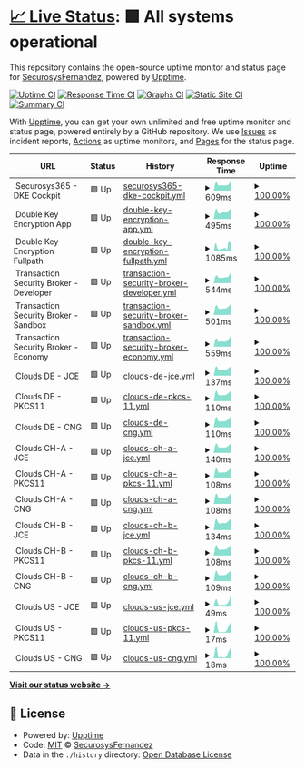 # [📈 Live Status](https://SecurosysFernandez.github.io/clouds-uptime): <!--live status--> **🟩 All systems operational**

This repository contains the open-source uptime monitor and status page for [SecurosysFernandez](https://SecurosysFernandez.github.io/clouds-uptime), powered by [Upptime](https://github.com/upptime/upptime).

[![Uptime CI](https://github.com/SecurosysFernandez/clouds-uptime/workflows/Uptime%20CI/badge.svg)](https://github.com/SecurosysFernandez/clouds-uptime/actions?query=workflow%3A%22Uptime+CI%22)
[![Response Time CI](https://github.com/SecurosysFernandez/clouds-uptime/workflows/Response%20Time%20CI/badge.svg)](https://github.com/SecurosysFernandez/clouds-uptime/actions?query=workflow%3A%22Response+Time+CI%22)
[![Graphs CI](https://github.com/SecurosysFernandez/clouds-uptime/workflows/Graphs%20CI/badge.svg)](https://github.com/SecurosysFernandez/clouds-uptime/actions?query=workflow%3A%22Graphs+CI%22)
[![Static Site CI](https://github.com/SecurosysFernandez/clouds-uptime/workflows/Static%20Site%20CI/badge.svg)](https://github.com/SecurosysFernandez/clouds-uptime/actions?query=workflow%3A%22Static+Site+CI%22)
[![Summary CI](https://github.com/SecurosysFernandez/clouds-uptime/workflows/Summary%20CI/badge.svg)](https://github.com/SecurosysFernandez/clouds-uptime/actions?query=workflow%3A%22Summary+CI%22)

With [Upptime](https://upptime.js.org), you can get your own unlimited and free uptime monitor and status page, powered entirely by a GitHub repository. We use [Issues](https://github.com/SecurosysFernandez/clouds-uptime/issues) as incident reports, [Actions](https://github.com/SecurosysFernandez/clouds-uptime/actions) as uptime monitors, and [Pages](https://SecurosysFernandez.github.io/clouds-uptime) for the status page.

<!--start: status pages-->
<!-- This summary is generated by Upptime (https://github.com/upptime/upptime) -->
<!-- Do not edit this manually, your changes will be overwritten -->
<!-- prettier-ignore -->
| URL | Status | History | Response Time | Uptime |
| --- | ------ | ------- | ------------- | ------ |
| <img alt="" src="https://favicons.githubusercontent.com/null" height="13"> Securosys365 - DKE Cockpit | 🟩 Up | [securosys365-dke-cockpit.yml](https://github.com/SecurosysFernandez/clouds-uptime/commits/HEAD/history/securosys365-dke-cockpit.yml) | <details><summary><img alt="Response time graph" src="./graphs/securosys365-dke-cockpit/response-time-week.png" height="20"> 609ms</summary><br><a href="https://SecurosysFernandez.github.io/clouds-uptime/history/securosys365-dke-cockpit"><img alt="Response time 639" src="https://img.shields.io/endpoint?url=https%3A%2F%2Fraw.githubusercontent.com%2FSecurosysFernandez%2Fclouds-uptime%2FHEAD%2Fapi%2Fsecurosys365-dke-cockpit%2Fresponse-time.json"></a><br><a href="https://SecurosysFernandez.github.io/clouds-uptime/history/securosys365-dke-cockpit"><img alt="24-hour response time 477" src="https://img.shields.io/endpoint?url=https%3A%2F%2Fraw.githubusercontent.com%2FSecurosysFernandez%2Fclouds-uptime%2FHEAD%2Fapi%2Fsecurosys365-dke-cockpit%2Fresponse-time-day.json"></a><br><a href="https://SecurosysFernandez.github.io/clouds-uptime/history/securosys365-dke-cockpit"><img alt="7-day response time 609" src="https://img.shields.io/endpoint?url=https%3A%2F%2Fraw.githubusercontent.com%2FSecurosysFernandez%2Fclouds-uptime%2FHEAD%2Fapi%2Fsecurosys365-dke-cockpit%2Fresponse-time-week.json"></a><br><a href="https://SecurosysFernandez.github.io/clouds-uptime/history/securosys365-dke-cockpit"><img alt="30-day response time 639" src="https://img.shields.io/endpoint?url=https%3A%2F%2Fraw.githubusercontent.com%2FSecurosysFernandez%2Fclouds-uptime%2FHEAD%2Fapi%2Fsecurosys365-dke-cockpit%2Fresponse-time-month.json"></a><br><a href="https://SecurosysFernandez.github.io/clouds-uptime/history/securosys365-dke-cockpit"><img alt="1-year response time 639" src="https://img.shields.io/endpoint?url=https%3A%2F%2Fraw.githubusercontent.com%2FSecurosysFernandez%2Fclouds-uptime%2FHEAD%2Fapi%2Fsecurosys365-dke-cockpit%2Fresponse-time-year.json"></a></details> | <details><summary><a href="https://SecurosysFernandez.github.io/clouds-uptime/history/securosys365-dke-cockpit">100.00%</a></summary><a href="https://SecurosysFernandez.github.io/clouds-uptime/history/securosys365-dke-cockpit"><img alt="All-time uptime 99.97%" src="https://img.shields.io/endpoint?url=https%3A%2F%2Fraw.githubusercontent.com%2FSecurosysFernandez%2Fclouds-uptime%2FHEAD%2Fapi%2Fsecurosys365-dke-cockpit%2Fuptime.json"></a><br><a href="https://SecurosysFernandez.github.io/clouds-uptime/history/securosys365-dke-cockpit"><img alt="24-hour uptime 100.00%" src="https://img.shields.io/endpoint?url=https%3A%2F%2Fraw.githubusercontent.com%2FSecurosysFernandez%2Fclouds-uptime%2FHEAD%2Fapi%2Fsecurosys365-dke-cockpit%2Fuptime-day.json"></a><br><a href="https://SecurosysFernandez.github.io/clouds-uptime/history/securosys365-dke-cockpit"><img alt="7-day uptime 100.00%" src="https://img.shields.io/endpoint?url=https%3A%2F%2Fraw.githubusercontent.com%2FSecurosysFernandez%2Fclouds-uptime%2FHEAD%2Fapi%2Fsecurosys365-dke-cockpit%2Fuptime-week.json"></a><br><a href="https://SecurosysFernandez.github.io/clouds-uptime/history/securosys365-dke-cockpit"><img alt="30-day uptime 99.97%" src="https://img.shields.io/endpoint?url=https%3A%2F%2Fraw.githubusercontent.com%2FSecurosysFernandez%2Fclouds-uptime%2FHEAD%2Fapi%2Fsecurosys365-dke-cockpit%2Fuptime-month.json"></a><br><a href="https://SecurosysFernandez.github.io/clouds-uptime/history/securosys365-dke-cockpit"><img alt="1-year uptime 99.97%" src="https://img.shields.io/endpoint?url=https%3A%2F%2Fraw.githubusercontent.com%2FSecurosysFernandez%2Fclouds-uptime%2FHEAD%2Fapi%2Fsecurosys365-dke-cockpit%2Fuptime-year.json"></a></details>
| <img alt="" src="https://favicons.githubusercontent.com/null" height="13"> Double Key Encryption App | 🟩 Up | [double-key-encryption-app.yml](https://github.com/SecurosysFernandez/clouds-uptime/commits/HEAD/history/double-key-encryption-app.yml) | <details><summary><img alt="Response time graph" src="./graphs/double-key-encryption-app/response-time-week.png" height="20"> 495ms</summary><br><a href="https://SecurosysFernandez.github.io/clouds-uptime/history/double-key-encryption-app"><img alt="Response time 498" src="https://img.shields.io/endpoint?url=https%3A%2F%2Fraw.githubusercontent.com%2FSecurosysFernandez%2Fclouds-uptime%2FHEAD%2Fapi%2Fdouble-key-encryption-app%2Fresponse-time.json"></a><br><a href="https://SecurosysFernandez.github.io/clouds-uptime/history/double-key-encryption-app"><img alt="24-hour response time 434" src="https://img.shields.io/endpoint?url=https%3A%2F%2Fraw.githubusercontent.com%2FSecurosysFernandez%2Fclouds-uptime%2FHEAD%2Fapi%2Fdouble-key-encryption-app%2Fresponse-time-day.json"></a><br><a href="https://SecurosysFernandez.github.io/clouds-uptime/history/double-key-encryption-app"><img alt="7-day response time 495" src="https://img.shields.io/endpoint?url=https%3A%2F%2Fraw.githubusercontent.com%2FSecurosysFernandez%2Fclouds-uptime%2FHEAD%2Fapi%2Fdouble-key-encryption-app%2Fresponse-time-week.json"></a><br><a href="https://SecurosysFernandez.github.io/clouds-uptime/history/double-key-encryption-app"><img alt="30-day response time 498" src="https://img.shields.io/endpoint?url=https%3A%2F%2Fraw.githubusercontent.com%2FSecurosysFernandez%2Fclouds-uptime%2FHEAD%2Fapi%2Fdouble-key-encryption-app%2Fresponse-time-month.json"></a><br><a href="https://SecurosysFernandez.github.io/clouds-uptime/history/double-key-encryption-app"><img alt="1-year response time 498" src="https://img.shields.io/endpoint?url=https%3A%2F%2Fraw.githubusercontent.com%2FSecurosysFernandez%2Fclouds-uptime%2FHEAD%2Fapi%2Fdouble-key-encryption-app%2Fresponse-time-year.json"></a></details> | <details><summary><a href="https://SecurosysFernandez.github.io/clouds-uptime/history/double-key-encryption-app">100.00%</a></summary><a href="https://SecurosysFernandez.github.io/clouds-uptime/history/double-key-encryption-app"><img alt="All-time uptime 100.00%" src="https://img.shields.io/endpoint?url=https%3A%2F%2Fraw.githubusercontent.com%2FSecurosysFernandez%2Fclouds-uptime%2FHEAD%2Fapi%2Fdouble-key-encryption-app%2Fuptime.json"></a><br><a href="https://SecurosysFernandez.github.io/clouds-uptime/history/double-key-encryption-app"><img alt="24-hour uptime 100.00%" src="https://img.shields.io/endpoint?url=https%3A%2F%2Fraw.githubusercontent.com%2FSecurosysFernandez%2Fclouds-uptime%2FHEAD%2Fapi%2Fdouble-key-encryption-app%2Fuptime-day.json"></a><br><a href="https://SecurosysFernandez.github.io/clouds-uptime/history/double-key-encryption-app"><img alt="7-day uptime 100.00%" src="https://img.shields.io/endpoint?url=https%3A%2F%2Fraw.githubusercontent.com%2FSecurosysFernandez%2Fclouds-uptime%2FHEAD%2Fapi%2Fdouble-key-encryption-app%2Fuptime-week.json"></a><br><a href="https://SecurosysFernandez.github.io/clouds-uptime/history/double-key-encryption-app"><img alt="30-day uptime 100.00%" src="https://img.shields.io/endpoint?url=https%3A%2F%2Fraw.githubusercontent.com%2FSecurosysFernandez%2Fclouds-uptime%2FHEAD%2Fapi%2Fdouble-key-encryption-app%2Fuptime-month.json"></a><br><a href="https://SecurosysFernandez.github.io/clouds-uptime/history/double-key-encryption-app"><img alt="1-year uptime 100.00%" src="https://img.shields.io/endpoint?url=https%3A%2F%2Fraw.githubusercontent.com%2FSecurosysFernandez%2Fclouds-uptime%2FHEAD%2Fapi%2Fdouble-key-encryption-app%2Fuptime-year.json"></a></details>
| <img alt="" src="https://favicons.githubusercontent.com/null" height="13"> Double Key Encryption Fullpath | 🟩 Up | [double-key-encryption-fullpath.yml](https://github.com/SecurosysFernandez/clouds-uptime/commits/HEAD/history/double-key-encryption-fullpath.yml) | <details><summary><img alt="Response time graph" src="./graphs/double-key-encryption-fullpath/response-time-week.png" height="20"> 1085ms</summary><br><a href="https://SecurosysFernandez.github.io/clouds-uptime/history/double-key-encryption-fullpath"><img alt="Response time 1282" src="https://img.shields.io/endpoint?url=https%3A%2F%2Fraw.githubusercontent.com%2FSecurosysFernandez%2Fclouds-uptime%2FHEAD%2Fapi%2Fdouble-key-encryption-fullpath%2Fresponse-time.json"></a><br><a href="https://SecurosysFernandez.github.io/clouds-uptime/history/double-key-encryption-fullpath"><img alt="24-hour response time 1206" src="https://img.shields.io/endpoint?url=https%3A%2F%2Fraw.githubusercontent.com%2FSecurosysFernandez%2Fclouds-uptime%2FHEAD%2Fapi%2Fdouble-key-encryption-fullpath%2Fresponse-time-day.json"></a><br><a href="https://SecurosysFernandez.github.io/clouds-uptime/history/double-key-encryption-fullpath"><img alt="7-day response time 1085" src="https://img.shields.io/endpoint?url=https%3A%2F%2Fraw.githubusercontent.com%2FSecurosysFernandez%2Fclouds-uptime%2FHEAD%2Fapi%2Fdouble-key-encryption-fullpath%2Fresponse-time-week.json"></a><br><a href="https://SecurosysFernandez.github.io/clouds-uptime/history/double-key-encryption-fullpath"><img alt="30-day response time 1282" src="https://img.shields.io/endpoint?url=https%3A%2F%2Fraw.githubusercontent.com%2FSecurosysFernandez%2Fclouds-uptime%2FHEAD%2Fapi%2Fdouble-key-encryption-fullpath%2Fresponse-time-month.json"></a><br><a href="https://SecurosysFernandez.github.io/clouds-uptime/history/double-key-encryption-fullpath"><img alt="1-year response time 1282" src="https://img.shields.io/endpoint?url=https%3A%2F%2Fraw.githubusercontent.com%2FSecurosysFernandez%2Fclouds-uptime%2FHEAD%2Fapi%2Fdouble-key-encryption-fullpath%2Fresponse-time-year.json"></a></details> | <details><summary><a href="https://SecurosysFernandez.github.io/clouds-uptime/history/double-key-encryption-fullpath">100.00%</a></summary><a href="https://SecurosysFernandez.github.io/clouds-uptime/history/double-key-encryption-fullpath"><img alt="All-time uptime 100.00%" src="https://img.shields.io/endpoint?url=https%3A%2F%2Fraw.githubusercontent.com%2FSecurosysFernandez%2Fclouds-uptime%2FHEAD%2Fapi%2Fdouble-key-encryption-fullpath%2Fuptime.json"></a><br><a href="https://SecurosysFernandez.github.io/clouds-uptime/history/double-key-encryption-fullpath"><img alt="24-hour uptime 100.00%" src="https://img.shields.io/endpoint?url=https%3A%2F%2Fraw.githubusercontent.com%2FSecurosysFernandez%2Fclouds-uptime%2FHEAD%2Fapi%2Fdouble-key-encryption-fullpath%2Fuptime-day.json"></a><br><a href="https://SecurosysFernandez.github.io/clouds-uptime/history/double-key-encryption-fullpath"><img alt="7-day uptime 100.00%" src="https://img.shields.io/endpoint?url=https%3A%2F%2Fraw.githubusercontent.com%2FSecurosysFernandez%2Fclouds-uptime%2FHEAD%2Fapi%2Fdouble-key-encryption-fullpath%2Fuptime-week.json"></a><br><a href="https://SecurosysFernandez.github.io/clouds-uptime/history/double-key-encryption-fullpath"><img alt="30-day uptime 100.00%" src="https://img.shields.io/endpoint?url=https%3A%2F%2Fraw.githubusercontent.com%2FSecurosysFernandez%2Fclouds-uptime%2FHEAD%2Fapi%2Fdouble-key-encryption-fullpath%2Fuptime-month.json"></a><br><a href="https://SecurosysFernandez.github.io/clouds-uptime/history/double-key-encryption-fullpath"><img alt="1-year uptime 100.00%" src="https://img.shields.io/endpoint?url=https%3A%2F%2Fraw.githubusercontent.com%2FSecurosysFernandez%2Fclouds-uptime%2FHEAD%2Fapi%2Fdouble-key-encryption-fullpath%2Fuptime-year.json"></a></details>
| <img alt="" src="https://favicons.githubusercontent.com/null" height="13"> Transaction Security Broker - Developer | 🟩 Up | [transaction-security-broker-developer.yml](https://github.com/SecurosysFernandez/clouds-uptime/commits/HEAD/history/transaction-security-broker-developer.yml) | <details><summary><img alt="Response time graph" src="./graphs/transaction-security-broker-developer/response-time-week.png" height="20"> 544ms</summary><br><a href="https://SecurosysFernandez.github.io/clouds-uptime/history/transaction-security-broker-developer"><img alt="Response time 605" src="https://img.shields.io/endpoint?url=https%3A%2F%2Fraw.githubusercontent.com%2FSecurosysFernandez%2Fclouds-uptime%2FHEAD%2Fapi%2Ftransaction-security-broker-developer%2Fresponse-time.json"></a><br><a href="https://SecurosysFernandez.github.io/clouds-uptime/history/transaction-security-broker-developer"><img alt="24-hour response time 448" src="https://img.shields.io/endpoint?url=https%3A%2F%2Fraw.githubusercontent.com%2FSecurosysFernandez%2Fclouds-uptime%2FHEAD%2Fapi%2Ftransaction-security-broker-developer%2Fresponse-time-day.json"></a><br><a href="https://SecurosysFernandez.github.io/clouds-uptime/history/transaction-security-broker-developer"><img alt="7-day response time 544" src="https://img.shields.io/endpoint?url=https%3A%2F%2Fraw.githubusercontent.com%2FSecurosysFernandez%2Fclouds-uptime%2FHEAD%2Fapi%2Ftransaction-security-broker-developer%2Fresponse-time-week.json"></a><br><a href="https://SecurosysFernandez.github.io/clouds-uptime/history/transaction-security-broker-developer"><img alt="30-day response time 605" src="https://img.shields.io/endpoint?url=https%3A%2F%2Fraw.githubusercontent.com%2FSecurosysFernandez%2Fclouds-uptime%2FHEAD%2Fapi%2Ftransaction-security-broker-developer%2Fresponse-time-month.json"></a><br><a href="https://SecurosysFernandez.github.io/clouds-uptime/history/transaction-security-broker-developer"><img alt="1-year response time 605" src="https://img.shields.io/endpoint?url=https%3A%2F%2Fraw.githubusercontent.com%2FSecurosysFernandez%2Fclouds-uptime%2FHEAD%2Fapi%2Ftransaction-security-broker-developer%2Fresponse-time-year.json"></a></details> | <details><summary><a href="https://SecurosysFernandez.github.io/clouds-uptime/history/transaction-security-broker-developer">100.00%</a></summary><a href="https://SecurosysFernandez.github.io/clouds-uptime/history/transaction-security-broker-developer"><img alt="All-time uptime 99.63%" src="https://img.shields.io/endpoint?url=https%3A%2F%2Fraw.githubusercontent.com%2FSecurosysFernandez%2Fclouds-uptime%2FHEAD%2Fapi%2Ftransaction-security-broker-developer%2Fuptime.json"></a><br><a href="https://SecurosysFernandez.github.io/clouds-uptime/history/transaction-security-broker-developer"><img alt="24-hour uptime 100.00%" src="https://img.shields.io/endpoint?url=https%3A%2F%2Fraw.githubusercontent.com%2FSecurosysFernandez%2Fclouds-uptime%2FHEAD%2Fapi%2Ftransaction-security-broker-developer%2Fuptime-day.json"></a><br><a href="https://SecurosysFernandez.github.io/clouds-uptime/history/transaction-security-broker-developer"><img alt="7-day uptime 100.00%" src="https://img.shields.io/endpoint?url=https%3A%2F%2Fraw.githubusercontent.com%2FSecurosysFernandez%2Fclouds-uptime%2FHEAD%2Fapi%2Ftransaction-security-broker-developer%2Fuptime-week.json"></a><br><a href="https://SecurosysFernandez.github.io/clouds-uptime/history/transaction-security-broker-developer"><img alt="30-day uptime 99.63%" src="https://img.shields.io/endpoint?url=https%3A%2F%2Fraw.githubusercontent.com%2FSecurosysFernandez%2Fclouds-uptime%2FHEAD%2Fapi%2Ftransaction-security-broker-developer%2Fuptime-month.json"></a><br><a href="https://SecurosysFernandez.github.io/clouds-uptime/history/transaction-security-broker-developer"><img alt="1-year uptime 99.63%" src="https://img.shields.io/endpoint?url=https%3A%2F%2Fraw.githubusercontent.com%2FSecurosysFernandez%2Fclouds-uptime%2FHEAD%2Fapi%2Ftransaction-security-broker-developer%2Fuptime-year.json"></a></details>
| <img alt="" src="https://favicons.githubusercontent.com/null" height="13"> Transaction Security Broker - Sandbox | 🟩 Up | [transaction-security-broker-sandbox.yml](https://github.com/SecurosysFernandez/clouds-uptime/commits/HEAD/history/transaction-security-broker-sandbox.yml) | <details><summary><img alt="Response time graph" src="./graphs/transaction-security-broker-sandbox/response-time-week.png" height="20"> 501ms</summary><br><a href="https://SecurosysFernandez.github.io/clouds-uptime/history/transaction-security-broker-sandbox"><img alt="Response time 564" src="https://img.shields.io/endpoint?url=https%3A%2F%2Fraw.githubusercontent.com%2FSecurosysFernandez%2Fclouds-uptime%2FHEAD%2Fapi%2Ftransaction-security-broker-sandbox%2Fresponse-time.json"></a><br><a href="https://SecurosysFernandez.github.io/clouds-uptime/history/transaction-security-broker-sandbox"><img alt="24-hour response time 444" src="https://img.shields.io/endpoint?url=https%3A%2F%2Fraw.githubusercontent.com%2FSecurosysFernandez%2Fclouds-uptime%2FHEAD%2Fapi%2Ftransaction-security-broker-sandbox%2Fresponse-time-day.json"></a><br><a href="https://SecurosysFernandez.github.io/clouds-uptime/history/transaction-security-broker-sandbox"><img alt="7-day response time 501" src="https://img.shields.io/endpoint?url=https%3A%2F%2Fraw.githubusercontent.com%2FSecurosysFernandez%2Fclouds-uptime%2FHEAD%2Fapi%2Ftransaction-security-broker-sandbox%2Fresponse-time-week.json"></a><br><a href="https://SecurosysFernandez.github.io/clouds-uptime/history/transaction-security-broker-sandbox"><img alt="30-day response time 564" src="https://img.shields.io/endpoint?url=https%3A%2F%2Fraw.githubusercontent.com%2FSecurosysFernandez%2Fclouds-uptime%2FHEAD%2Fapi%2Ftransaction-security-broker-sandbox%2Fresponse-time-month.json"></a><br><a href="https://SecurosysFernandez.github.io/clouds-uptime/history/transaction-security-broker-sandbox"><img alt="1-year response time 564" src="https://img.shields.io/endpoint?url=https%3A%2F%2Fraw.githubusercontent.com%2FSecurosysFernandez%2Fclouds-uptime%2FHEAD%2Fapi%2Ftransaction-security-broker-sandbox%2Fresponse-time-year.json"></a></details> | <details><summary><a href="https://SecurosysFernandez.github.io/clouds-uptime/history/transaction-security-broker-sandbox">100.00%</a></summary><a href="https://SecurosysFernandez.github.io/clouds-uptime/history/transaction-security-broker-sandbox"><img alt="All-time uptime 99.63%" src="https://img.shields.io/endpoint?url=https%3A%2F%2Fraw.githubusercontent.com%2FSecurosysFernandez%2Fclouds-uptime%2FHEAD%2Fapi%2Ftransaction-security-broker-sandbox%2Fuptime.json"></a><br><a href="https://SecurosysFernandez.github.io/clouds-uptime/history/transaction-security-broker-sandbox"><img alt="24-hour uptime 100.00%" src="https://img.shields.io/endpoint?url=https%3A%2F%2Fraw.githubusercontent.com%2FSecurosysFernandez%2Fclouds-uptime%2FHEAD%2Fapi%2Ftransaction-security-broker-sandbox%2Fuptime-day.json"></a><br><a href="https://SecurosysFernandez.github.io/clouds-uptime/history/transaction-security-broker-sandbox"><img alt="7-day uptime 100.00%" src="https://img.shields.io/endpoint?url=https%3A%2F%2Fraw.githubusercontent.com%2FSecurosysFernandez%2Fclouds-uptime%2FHEAD%2Fapi%2Ftransaction-security-broker-sandbox%2Fuptime-week.json"></a><br><a href="https://SecurosysFernandez.github.io/clouds-uptime/history/transaction-security-broker-sandbox"><img alt="30-day uptime 99.63%" src="https://img.shields.io/endpoint?url=https%3A%2F%2Fraw.githubusercontent.com%2FSecurosysFernandez%2Fclouds-uptime%2FHEAD%2Fapi%2Ftransaction-security-broker-sandbox%2Fuptime-month.json"></a><br><a href="https://SecurosysFernandez.github.io/clouds-uptime/history/transaction-security-broker-sandbox"><img alt="1-year uptime 99.63%" src="https://img.shields.io/endpoint?url=https%3A%2F%2Fraw.githubusercontent.com%2FSecurosysFernandez%2Fclouds-uptime%2FHEAD%2Fapi%2Ftransaction-security-broker-sandbox%2Fuptime-year.json"></a></details>
| <img alt="" src="https://favicons.githubusercontent.com/null" height="13"> Transaction Security Broker - Economy | 🟩 Up | [transaction-security-broker-economy.yml](https://github.com/SecurosysFernandez/clouds-uptime/commits/HEAD/history/transaction-security-broker-economy.yml) | <details><summary><img alt="Response time graph" src="./graphs/transaction-security-broker-economy/response-time-week.png" height="20"> 559ms</summary><br><a href="https://SecurosysFernandez.github.io/clouds-uptime/history/transaction-security-broker-economy"><img alt="Response time 606" src="https://img.shields.io/endpoint?url=https%3A%2F%2Fraw.githubusercontent.com%2FSecurosysFernandez%2Fclouds-uptime%2FHEAD%2Fapi%2Ftransaction-security-broker-economy%2Fresponse-time.json"></a><br><a href="https://SecurosysFernandez.github.io/clouds-uptime/history/transaction-security-broker-economy"><img alt="24-hour response time 586" src="https://img.shields.io/endpoint?url=https%3A%2F%2Fraw.githubusercontent.com%2FSecurosysFernandez%2Fclouds-uptime%2FHEAD%2Fapi%2Ftransaction-security-broker-economy%2Fresponse-time-day.json"></a><br><a href="https://SecurosysFernandez.github.io/clouds-uptime/history/transaction-security-broker-economy"><img alt="7-day response time 559" src="https://img.shields.io/endpoint?url=https%3A%2F%2Fraw.githubusercontent.com%2FSecurosysFernandez%2Fclouds-uptime%2FHEAD%2Fapi%2Ftransaction-security-broker-economy%2Fresponse-time-week.json"></a><br><a href="https://SecurosysFernandez.github.io/clouds-uptime/history/transaction-security-broker-economy"><img alt="30-day response time 606" src="https://img.shields.io/endpoint?url=https%3A%2F%2Fraw.githubusercontent.com%2FSecurosysFernandez%2Fclouds-uptime%2FHEAD%2Fapi%2Ftransaction-security-broker-economy%2Fresponse-time-month.json"></a><br><a href="https://SecurosysFernandez.github.io/clouds-uptime/history/transaction-security-broker-economy"><img alt="1-year response time 606" src="https://img.shields.io/endpoint?url=https%3A%2F%2Fraw.githubusercontent.com%2FSecurosysFernandez%2Fclouds-uptime%2FHEAD%2Fapi%2Ftransaction-security-broker-economy%2Fresponse-time-year.json"></a></details> | <details><summary><a href="https://SecurosysFernandez.github.io/clouds-uptime/history/transaction-security-broker-economy">100.00%</a></summary><a href="https://SecurosysFernandez.github.io/clouds-uptime/history/transaction-security-broker-economy"><img alt="All-time uptime 99.63%" src="https://img.shields.io/endpoint?url=https%3A%2F%2Fraw.githubusercontent.com%2FSecurosysFernandez%2Fclouds-uptime%2FHEAD%2Fapi%2Ftransaction-security-broker-economy%2Fuptime.json"></a><br><a href="https://SecurosysFernandez.github.io/clouds-uptime/history/transaction-security-broker-economy"><img alt="24-hour uptime 100.00%" src="https://img.shields.io/endpoint?url=https%3A%2F%2Fraw.githubusercontent.com%2FSecurosysFernandez%2Fclouds-uptime%2FHEAD%2Fapi%2Ftransaction-security-broker-economy%2Fuptime-day.json"></a><br><a href="https://SecurosysFernandez.github.io/clouds-uptime/history/transaction-security-broker-economy"><img alt="7-day uptime 100.00%" src="https://img.shields.io/endpoint?url=https%3A%2F%2Fraw.githubusercontent.com%2FSecurosysFernandez%2Fclouds-uptime%2FHEAD%2Fapi%2Ftransaction-security-broker-economy%2Fuptime-week.json"></a><br><a href="https://SecurosysFernandez.github.io/clouds-uptime/history/transaction-security-broker-economy"><img alt="30-day uptime 99.63%" src="https://img.shields.io/endpoint?url=https%3A%2F%2Fraw.githubusercontent.com%2FSecurosysFernandez%2Fclouds-uptime%2FHEAD%2Fapi%2Ftransaction-security-broker-economy%2Fuptime-month.json"></a><br><a href="https://SecurosysFernandez.github.io/clouds-uptime/history/transaction-security-broker-economy"><img alt="1-year uptime 99.63%" src="https://img.shields.io/endpoint?url=https%3A%2F%2Fraw.githubusercontent.com%2FSecurosysFernandez%2Fclouds-uptime%2FHEAD%2Fapi%2Ftransaction-security-broker-economy%2Fuptime-year.json"></a></details>
| <img alt="" src="https://favicons.githubusercontent.com/null" height="13"> Clouds DE - JCE | 🟩 Up | [clouds-de-jce.yml](https://github.com/SecurosysFernandez/clouds-uptime/commits/HEAD/history/clouds-de-jce.yml) | <details><summary><img alt="Response time graph" src="./graphs/clouds-de-jce/response-time-week.png" height="20"> 137ms</summary><br><a href="https://SecurosysFernandez.github.io/clouds-uptime/history/clouds-de-jce"><img alt="Response time 143" src="https://img.shields.io/endpoint?url=https%3A%2F%2Fraw.githubusercontent.com%2FSecurosysFernandez%2Fclouds-uptime%2FHEAD%2Fapi%2Fclouds-de-jce%2Fresponse-time.json"></a><br><a href="https://SecurosysFernandez.github.io/clouds-uptime/history/clouds-de-jce"><img alt="24-hour response time 118" src="https://img.shields.io/endpoint?url=https%3A%2F%2Fraw.githubusercontent.com%2FSecurosysFernandez%2Fclouds-uptime%2FHEAD%2Fapi%2Fclouds-de-jce%2Fresponse-time-day.json"></a><br><a href="https://SecurosysFernandez.github.io/clouds-uptime/history/clouds-de-jce"><img alt="7-day response time 137" src="https://img.shields.io/endpoint?url=https%3A%2F%2Fraw.githubusercontent.com%2FSecurosysFernandez%2Fclouds-uptime%2FHEAD%2Fapi%2Fclouds-de-jce%2Fresponse-time-week.json"></a><br><a href="https://SecurosysFernandez.github.io/clouds-uptime/history/clouds-de-jce"><img alt="30-day response time 143" src="https://img.shields.io/endpoint?url=https%3A%2F%2Fraw.githubusercontent.com%2FSecurosysFernandez%2Fclouds-uptime%2FHEAD%2Fapi%2Fclouds-de-jce%2Fresponse-time-month.json"></a><br><a href="https://SecurosysFernandez.github.io/clouds-uptime/history/clouds-de-jce"><img alt="1-year response time 143" src="https://img.shields.io/endpoint?url=https%3A%2F%2Fraw.githubusercontent.com%2FSecurosysFernandez%2Fclouds-uptime%2FHEAD%2Fapi%2Fclouds-de-jce%2Fresponse-time-year.json"></a></details> | <details><summary><a href="https://SecurosysFernandez.github.io/clouds-uptime/history/clouds-de-jce">100.00%</a></summary><a href="https://SecurosysFernandez.github.io/clouds-uptime/history/clouds-de-jce"><img alt="All-time uptime 100.00%" src="https://img.shields.io/endpoint?url=https%3A%2F%2Fraw.githubusercontent.com%2FSecurosysFernandez%2Fclouds-uptime%2FHEAD%2Fapi%2Fclouds-de-jce%2Fuptime.json"></a><br><a href="https://SecurosysFernandez.github.io/clouds-uptime/history/clouds-de-jce"><img alt="24-hour uptime 100.00%" src="https://img.shields.io/endpoint?url=https%3A%2F%2Fraw.githubusercontent.com%2FSecurosysFernandez%2Fclouds-uptime%2FHEAD%2Fapi%2Fclouds-de-jce%2Fuptime-day.json"></a><br><a href="https://SecurosysFernandez.github.io/clouds-uptime/history/clouds-de-jce"><img alt="7-day uptime 100.00%" src="https://img.shields.io/endpoint?url=https%3A%2F%2Fraw.githubusercontent.com%2FSecurosysFernandez%2Fclouds-uptime%2FHEAD%2Fapi%2Fclouds-de-jce%2Fuptime-week.json"></a><br><a href="https://SecurosysFernandez.github.io/clouds-uptime/history/clouds-de-jce"><img alt="30-day uptime 100.00%" src="https://img.shields.io/endpoint?url=https%3A%2F%2Fraw.githubusercontent.com%2FSecurosysFernandez%2Fclouds-uptime%2FHEAD%2Fapi%2Fclouds-de-jce%2Fuptime-month.json"></a><br><a href="https://SecurosysFernandez.github.io/clouds-uptime/history/clouds-de-jce"><img alt="1-year uptime 100.00%" src="https://img.shields.io/endpoint?url=https%3A%2F%2Fraw.githubusercontent.com%2FSecurosysFernandez%2Fclouds-uptime%2FHEAD%2Fapi%2Fclouds-de-jce%2Fuptime-year.json"></a></details>
| <img alt="" src="https://favicons.githubusercontent.com/null" height="13"> Clouds DE - PKCS11 | 🟩 Up | [clouds-de-pkcs-11.yml](https://github.com/SecurosysFernandez/clouds-uptime/commits/HEAD/history/clouds-de-pkcs-11.yml) | <details><summary><img alt="Response time graph" src="./graphs/clouds-de-pkcs-11/response-time-week.png" height="20"> 110ms</summary><br><a href="https://SecurosysFernandez.github.io/clouds-uptime/history/clouds-de-pkcs-11"><img alt="Response time 115" src="https://img.shields.io/endpoint?url=https%3A%2F%2Fraw.githubusercontent.com%2FSecurosysFernandez%2Fclouds-uptime%2FHEAD%2Fapi%2Fclouds-de-pkcs-11%2Fresponse-time.json"></a><br><a href="https://SecurosysFernandez.github.io/clouds-uptime/history/clouds-de-pkcs-11"><img alt="24-hour response time 96" src="https://img.shields.io/endpoint?url=https%3A%2F%2Fraw.githubusercontent.com%2FSecurosysFernandez%2Fclouds-uptime%2FHEAD%2Fapi%2Fclouds-de-pkcs-11%2Fresponse-time-day.json"></a><br><a href="https://SecurosysFernandez.github.io/clouds-uptime/history/clouds-de-pkcs-11"><img alt="7-day response time 110" src="https://img.shields.io/endpoint?url=https%3A%2F%2Fraw.githubusercontent.com%2FSecurosysFernandez%2Fclouds-uptime%2FHEAD%2Fapi%2Fclouds-de-pkcs-11%2Fresponse-time-week.json"></a><br><a href="https://SecurosysFernandez.github.io/clouds-uptime/history/clouds-de-pkcs-11"><img alt="30-day response time 115" src="https://img.shields.io/endpoint?url=https%3A%2F%2Fraw.githubusercontent.com%2FSecurosysFernandez%2Fclouds-uptime%2FHEAD%2Fapi%2Fclouds-de-pkcs-11%2Fresponse-time-month.json"></a><br><a href="https://SecurosysFernandez.github.io/clouds-uptime/history/clouds-de-pkcs-11"><img alt="1-year response time 115" src="https://img.shields.io/endpoint?url=https%3A%2F%2Fraw.githubusercontent.com%2FSecurosysFernandez%2Fclouds-uptime%2FHEAD%2Fapi%2Fclouds-de-pkcs-11%2Fresponse-time-year.json"></a></details> | <details><summary><a href="https://SecurosysFernandez.github.io/clouds-uptime/history/clouds-de-pkcs-11">100.00%</a></summary><a href="https://SecurosysFernandez.github.io/clouds-uptime/history/clouds-de-pkcs-11"><img alt="All-time uptime 100.00%" src="https://img.shields.io/endpoint?url=https%3A%2F%2Fraw.githubusercontent.com%2FSecurosysFernandez%2Fclouds-uptime%2FHEAD%2Fapi%2Fclouds-de-pkcs-11%2Fuptime.json"></a><br><a href="https://SecurosysFernandez.github.io/clouds-uptime/history/clouds-de-pkcs-11"><img alt="24-hour uptime 100.00%" src="https://img.shields.io/endpoint?url=https%3A%2F%2Fraw.githubusercontent.com%2FSecurosysFernandez%2Fclouds-uptime%2FHEAD%2Fapi%2Fclouds-de-pkcs-11%2Fuptime-day.json"></a><br><a href="https://SecurosysFernandez.github.io/clouds-uptime/history/clouds-de-pkcs-11"><img alt="7-day uptime 100.00%" src="https://img.shields.io/endpoint?url=https%3A%2F%2Fraw.githubusercontent.com%2FSecurosysFernandez%2Fclouds-uptime%2FHEAD%2Fapi%2Fclouds-de-pkcs-11%2Fuptime-week.json"></a><br><a href="https://SecurosysFernandez.github.io/clouds-uptime/history/clouds-de-pkcs-11"><img alt="30-day uptime 100.00%" src="https://img.shields.io/endpoint?url=https%3A%2F%2Fraw.githubusercontent.com%2FSecurosysFernandez%2Fclouds-uptime%2FHEAD%2Fapi%2Fclouds-de-pkcs-11%2Fuptime-month.json"></a><br><a href="https://SecurosysFernandez.github.io/clouds-uptime/history/clouds-de-pkcs-11"><img alt="1-year uptime 100.00%" src="https://img.shields.io/endpoint?url=https%3A%2F%2Fraw.githubusercontent.com%2FSecurosysFernandez%2Fclouds-uptime%2FHEAD%2Fapi%2Fclouds-de-pkcs-11%2Fuptime-year.json"></a></details>
| <img alt="" src="https://favicons.githubusercontent.com/null" height="13"> Clouds DE - CNG | 🟩 Up | [clouds-de-cng.yml](https://github.com/SecurosysFernandez/clouds-uptime/commits/HEAD/history/clouds-de-cng.yml) | <details><summary><img alt="Response time graph" src="./graphs/clouds-de-cng/response-time-week.png" height="20"> 110ms</summary><br><a href="https://SecurosysFernandez.github.io/clouds-uptime/history/clouds-de-cng"><img alt="Response time 115" src="https://img.shields.io/endpoint?url=https%3A%2F%2Fraw.githubusercontent.com%2FSecurosysFernandez%2Fclouds-uptime%2FHEAD%2Fapi%2Fclouds-de-cng%2Fresponse-time.json"></a><br><a href="https://SecurosysFernandez.github.io/clouds-uptime/history/clouds-de-cng"><img alt="24-hour response time 96" src="https://img.shields.io/endpoint?url=https%3A%2F%2Fraw.githubusercontent.com%2FSecurosysFernandez%2Fclouds-uptime%2FHEAD%2Fapi%2Fclouds-de-cng%2Fresponse-time-day.json"></a><br><a href="https://SecurosysFernandez.github.io/clouds-uptime/history/clouds-de-cng"><img alt="7-day response time 110" src="https://img.shields.io/endpoint?url=https%3A%2F%2Fraw.githubusercontent.com%2FSecurosysFernandez%2Fclouds-uptime%2FHEAD%2Fapi%2Fclouds-de-cng%2Fresponse-time-week.json"></a><br><a href="https://SecurosysFernandez.github.io/clouds-uptime/history/clouds-de-cng"><img alt="30-day response time 115" src="https://img.shields.io/endpoint?url=https%3A%2F%2Fraw.githubusercontent.com%2FSecurosysFernandez%2Fclouds-uptime%2FHEAD%2Fapi%2Fclouds-de-cng%2Fresponse-time-month.json"></a><br><a href="https://SecurosysFernandez.github.io/clouds-uptime/history/clouds-de-cng"><img alt="1-year response time 115" src="https://img.shields.io/endpoint?url=https%3A%2F%2Fraw.githubusercontent.com%2FSecurosysFernandez%2Fclouds-uptime%2FHEAD%2Fapi%2Fclouds-de-cng%2Fresponse-time-year.json"></a></details> | <details><summary><a href="https://SecurosysFernandez.github.io/clouds-uptime/history/clouds-de-cng">100.00%</a></summary><a href="https://SecurosysFernandez.github.io/clouds-uptime/history/clouds-de-cng"><img alt="All-time uptime 100.00%" src="https://img.shields.io/endpoint?url=https%3A%2F%2Fraw.githubusercontent.com%2FSecurosysFernandez%2Fclouds-uptime%2FHEAD%2Fapi%2Fclouds-de-cng%2Fuptime.json"></a><br><a href="https://SecurosysFernandez.github.io/clouds-uptime/history/clouds-de-cng"><img alt="24-hour uptime 100.00%" src="https://img.shields.io/endpoint?url=https%3A%2F%2Fraw.githubusercontent.com%2FSecurosysFernandez%2Fclouds-uptime%2FHEAD%2Fapi%2Fclouds-de-cng%2Fuptime-day.json"></a><br><a href="https://SecurosysFernandez.github.io/clouds-uptime/history/clouds-de-cng"><img alt="7-day uptime 100.00%" src="https://img.shields.io/endpoint?url=https%3A%2F%2Fraw.githubusercontent.com%2FSecurosysFernandez%2Fclouds-uptime%2FHEAD%2Fapi%2Fclouds-de-cng%2Fuptime-week.json"></a><br><a href="https://SecurosysFernandez.github.io/clouds-uptime/history/clouds-de-cng"><img alt="30-day uptime 100.00%" src="https://img.shields.io/endpoint?url=https%3A%2F%2Fraw.githubusercontent.com%2FSecurosysFernandez%2Fclouds-uptime%2FHEAD%2Fapi%2Fclouds-de-cng%2Fuptime-month.json"></a><br><a href="https://SecurosysFernandez.github.io/clouds-uptime/history/clouds-de-cng"><img alt="1-year uptime 100.00%" src="https://img.shields.io/endpoint?url=https%3A%2F%2Fraw.githubusercontent.com%2FSecurosysFernandez%2Fclouds-uptime%2FHEAD%2Fapi%2Fclouds-de-cng%2Fuptime-year.json"></a></details>
| <img alt="" src="https://favicons.githubusercontent.com/null" height="13"> Clouds CH-A - JCE | 🟩 Up | [clouds-ch-a-jce.yml](https://github.com/SecurosysFernandez/clouds-uptime/commits/HEAD/history/clouds-ch-a-jce.yml) | <details><summary><img alt="Response time graph" src="./graphs/clouds-ch-a-jce/response-time-week.png" height="20"> 140ms</summary><br><a href="https://SecurosysFernandez.github.io/clouds-uptime/history/clouds-ch-a-jce"><img alt="Response time 145" src="https://img.shields.io/endpoint?url=https%3A%2F%2Fraw.githubusercontent.com%2FSecurosysFernandez%2Fclouds-uptime%2FHEAD%2Fapi%2Fclouds-ch-a-jce%2Fresponse-time.json"></a><br><a href="https://SecurosysFernandez.github.io/clouds-uptime/history/clouds-ch-a-jce"><img alt="24-hour response time 159" src="https://img.shields.io/endpoint?url=https%3A%2F%2Fraw.githubusercontent.com%2FSecurosysFernandez%2Fclouds-uptime%2FHEAD%2Fapi%2Fclouds-ch-a-jce%2Fresponse-time-day.json"></a><br><a href="https://SecurosysFernandez.github.io/clouds-uptime/history/clouds-ch-a-jce"><img alt="7-day response time 140" src="https://img.shields.io/endpoint?url=https%3A%2F%2Fraw.githubusercontent.com%2FSecurosysFernandez%2Fclouds-uptime%2FHEAD%2Fapi%2Fclouds-ch-a-jce%2Fresponse-time-week.json"></a><br><a href="https://SecurosysFernandez.github.io/clouds-uptime/history/clouds-ch-a-jce"><img alt="30-day response time 145" src="https://img.shields.io/endpoint?url=https%3A%2F%2Fraw.githubusercontent.com%2FSecurosysFernandez%2Fclouds-uptime%2FHEAD%2Fapi%2Fclouds-ch-a-jce%2Fresponse-time-month.json"></a><br><a href="https://SecurosysFernandez.github.io/clouds-uptime/history/clouds-ch-a-jce"><img alt="1-year response time 145" src="https://img.shields.io/endpoint?url=https%3A%2F%2Fraw.githubusercontent.com%2FSecurosysFernandez%2Fclouds-uptime%2FHEAD%2Fapi%2Fclouds-ch-a-jce%2Fresponse-time-year.json"></a></details> | <details><summary><a href="https://SecurosysFernandez.github.io/clouds-uptime/history/clouds-ch-a-jce">100.00%</a></summary><a href="https://SecurosysFernandez.github.io/clouds-uptime/history/clouds-ch-a-jce"><img alt="All-time uptime 100.00%" src="https://img.shields.io/endpoint?url=https%3A%2F%2Fraw.githubusercontent.com%2FSecurosysFernandez%2Fclouds-uptime%2FHEAD%2Fapi%2Fclouds-ch-a-jce%2Fuptime.json"></a><br><a href="https://SecurosysFernandez.github.io/clouds-uptime/history/clouds-ch-a-jce"><img alt="24-hour uptime 100.00%" src="https://img.shields.io/endpoint?url=https%3A%2F%2Fraw.githubusercontent.com%2FSecurosysFernandez%2Fclouds-uptime%2FHEAD%2Fapi%2Fclouds-ch-a-jce%2Fuptime-day.json"></a><br><a href="https://SecurosysFernandez.github.io/clouds-uptime/history/clouds-ch-a-jce"><img alt="7-day uptime 100.00%" src="https://img.shields.io/endpoint?url=https%3A%2F%2Fraw.githubusercontent.com%2FSecurosysFernandez%2Fclouds-uptime%2FHEAD%2Fapi%2Fclouds-ch-a-jce%2Fuptime-week.json"></a><br><a href="https://SecurosysFernandez.github.io/clouds-uptime/history/clouds-ch-a-jce"><img alt="30-day uptime 100.00%" src="https://img.shields.io/endpoint?url=https%3A%2F%2Fraw.githubusercontent.com%2FSecurosysFernandez%2Fclouds-uptime%2FHEAD%2Fapi%2Fclouds-ch-a-jce%2Fuptime-month.json"></a><br><a href="https://SecurosysFernandez.github.io/clouds-uptime/history/clouds-ch-a-jce"><img alt="1-year uptime 100.00%" src="https://img.shields.io/endpoint?url=https%3A%2F%2Fraw.githubusercontent.com%2FSecurosysFernandez%2Fclouds-uptime%2FHEAD%2Fapi%2Fclouds-ch-a-jce%2Fuptime-year.json"></a></details>
| <img alt="" src="https://favicons.githubusercontent.com/null" height="13"> Clouds CH-A - PKCS11 | 🟩 Up | [clouds-ch-a-pkcs-11.yml](https://github.com/SecurosysFernandez/clouds-uptime/commits/HEAD/history/clouds-ch-a-pkcs-11.yml) | <details><summary><img alt="Response time graph" src="./graphs/clouds-ch-a-pkcs-11/response-time-week.png" height="20"> 108ms</summary><br><a href="https://SecurosysFernandez.github.io/clouds-uptime/history/clouds-ch-a-pkcs-11"><img alt="Response time 113" src="https://img.shields.io/endpoint?url=https%3A%2F%2Fraw.githubusercontent.com%2FSecurosysFernandez%2Fclouds-uptime%2FHEAD%2Fapi%2Fclouds-ch-a-pkcs-11%2Fresponse-time.json"></a><br><a href="https://SecurosysFernandez.github.io/clouds-uptime/history/clouds-ch-a-pkcs-11"><img alt="24-hour response time 94" src="https://img.shields.io/endpoint?url=https%3A%2F%2Fraw.githubusercontent.com%2FSecurosysFernandez%2Fclouds-uptime%2FHEAD%2Fapi%2Fclouds-ch-a-pkcs-11%2Fresponse-time-day.json"></a><br><a href="https://SecurosysFernandez.github.io/clouds-uptime/history/clouds-ch-a-pkcs-11"><img alt="7-day response time 108" src="https://img.shields.io/endpoint?url=https%3A%2F%2Fraw.githubusercontent.com%2FSecurosysFernandez%2Fclouds-uptime%2FHEAD%2Fapi%2Fclouds-ch-a-pkcs-11%2Fresponse-time-week.json"></a><br><a href="https://SecurosysFernandez.github.io/clouds-uptime/history/clouds-ch-a-pkcs-11"><img alt="30-day response time 113" src="https://img.shields.io/endpoint?url=https%3A%2F%2Fraw.githubusercontent.com%2FSecurosysFernandez%2Fclouds-uptime%2FHEAD%2Fapi%2Fclouds-ch-a-pkcs-11%2Fresponse-time-month.json"></a><br><a href="https://SecurosysFernandez.github.io/clouds-uptime/history/clouds-ch-a-pkcs-11"><img alt="1-year response time 113" src="https://img.shields.io/endpoint?url=https%3A%2F%2Fraw.githubusercontent.com%2FSecurosysFernandez%2Fclouds-uptime%2FHEAD%2Fapi%2Fclouds-ch-a-pkcs-11%2Fresponse-time-year.json"></a></details> | <details><summary><a href="https://SecurosysFernandez.github.io/clouds-uptime/history/clouds-ch-a-pkcs-11">100.00%</a></summary><a href="https://SecurosysFernandez.github.io/clouds-uptime/history/clouds-ch-a-pkcs-11"><img alt="All-time uptime 100.00%" src="https://img.shields.io/endpoint?url=https%3A%2F%2Fraw.githubusercontent.com%2FSecurosysFernandez%2Fclouds-uptime%2FHEAD%2Fapi%2Fclouds-ch-a-pkcs-11%2Fuptime.json"></a><br><a href="https://SecurosysFernandez.github.io/clouds-uptime/history/clouds-ch-a-pkcs-11"><img alt="24-hour uptime 100.00%" src="https://img.shields.io/endpoint?url=https%3A%2F%2Fraw.githubusercontent.com%2FSecurosysFernandez%2Fclouds-uptime%2FHEAD%2Fapi%2Fclouds-ch-a-pkcs-11%2Fuptime-day.json"></a><br><a href="https://SecurosysFernandez.github.io/clouds-uptime/history/clouds-ch-a-pkcs-11"><img alt="7-day uptime 100.00%" src="https://img.shields.io/endpoint?url=https%3A%2F%2Fraw.githubusercontent.com%2FSecurosysFernandez%2Fclouds-uptime%2FHEAD%2Fapi%2Fclouds-ch-a-pkcs-11%2Fuptime-week.json"></a><br><a href="https://SecurosysFernandez.github.io/clouds-uptime/history/clouds-ch-a-pkcs-11"><img alt="30-day uptime 100.00%" src="https://img.shields.io/endpoint?url=https%3A%2F%2Fraw.githubusercontent.com%2FSecurosysFernandez%2Fclouds-uptime%2FHEAD%2Fapi%2Fclouds-ch-a-pkcs-11%2Fuptime-month.json"></a><br><a href="https://SecurosysFernandez.github.io/clouds-uptime/history/clouds-ch-a-pkcs-11"><img alt="1-year uptime 100.00%" src="https://img.shields.io/endpoint?url=https%3A%2F%2Fraw.githubusercontent.com%2FSecurosysFernandez%2Fclouds-uptime%2FHEAD%2Fapi%2Fclouds-ch-a-pkcs-11%2Fuptime-year.json"></a></details>
| <img alt="" src="https://favicons.githubusercontent.com/null" height="13"> Clouds CH-A - CNG | 🟩 Up | [clouds-ch-a-cng.yml](https://github.com/SecurosysFernandez/clouds-uptime/commits/HEAD/history/clouds-ch-a-cng.yml) | <details><summary><img alt="Response time graph" src="./graphs/clouds-ch-a-cng/response-time-week.png" height="20"> 108ms</summary><br><a href="https://SecurosysFernandez.github.io/clouds-uptime/history/clouds-ch-a-cng"><img alt="Response time 114" src="https://img.shields.io/endpoint?url=https%3A%2F%2Fraw.githubusercontent.com%2FSecurosysFernandez%2Fclouds-uptime%2FHEAD%2Fapi%2Fclouds-ch-a-cng%2Fresponse-time.json"></a><br><a href="https://SecurosysFernandez.github.io/clouds-uptime/history/clouds-ch-a-cng"><img alt="24-hour response time 94" src="https://img.shields.io/endpoint?url=https%3A%2F%2Fraw.githubusercontent.com%2FSecurosysFernandez%2Fclouds-uptime%2FHEAD%2Fapi%2Fclouds-ch-a-cng%2Fresponse-time-day.json"></a><br><a href="https://SecurosysFernandez.github.io/clouds-uptime/history/clouds-ch-a-cng"><img alt="7-day response time 108" src="https://img.shields.io/endpoint?url=https%3A%2F%2Fraw.githubusercontent.com%2FSecurosysFernandez%2Fclouds-uptime%2FHEAD%2Fapi%2Fclouds-ch-a-cng%2Fresponse-time-week.json"></a><br><a href="https://SecurosysFernandez.github.io/clouds-uptime/history/clouds-ch-a-cng"><img alt="30-day response time 114" src="https://img.shields.io/endpoint?url=https%3A%2F%2Fraw.githubusercontent.com%2FSecurosysFernandez%2Fclouds-uptime%2FHEAD%2Fapi%2Fclouds-ch-a-cng%2Fresponse-time-month.json"></a><br><a href="https://SecurosysFernandez.github.io/clouds-uptime/history/clouds-ch-a-cng"><img alt="1-year response time 114" src="https://img.shields.io/endpoint?url=https%3A%2F%2Fraw.githubusercontent.com%2FSecurosysFernandez%2Fclouds-uptime%2FHEAD%2Fapi%2Fclouds-ch-a-cng%2Fresponse-time-year.json"></a></details> | <details><summary><a href="https://SecurosysFernandez.github.io/clouds-uptime/history/clouds-ch-a-cng">100.00%</a></summary><a href="https://SecurosysFernandez.github.io/clouds-uptime/history/clouds-ch-a-cng"><img alt="All-time uptime 100.00%" src="https://img.shields.io/endpoint?url=https%3A%2F%2Fraw.githubusercontent.com%2FSecurosysFernandez%2Fclouds-uptime%2FHEAD%2Fapi%2Fclouds-ch-a-cng%2Fuptime.json"></a><br><a href="https://SecurosysFernandez.github.io/clouds-uptime/history/clouds-ch-a-cng"><img alt="24-hour uptime 100.00%" src="https://img.shields.io/endpoint?url=https%3A%2F%2Fraw.githubusercontent.com%2FSecurosysFernandez%2Fclouds-uptime%2FHEAD%2Fapi%2Fclouds-ch-a-cng%2Fuptime-day.json"></a><br><a href="https://SecurosysFernandez.github.io/clouds-uptime/history/clouds-ch-a-cng"><img alt="7-day uptime 100.00%" src="https://img.shields.io/endpoint?url=https%3A%2F%2Fraw.githubusercontent.com%2FSecurosysFernandez%2Fclouds-uptime%2FHEAD%2Fapi%2Fclouds-ch-a-cng%2Fuptime-week.json"></a><br><a href="https://SecurosysFernandez.github.io/clouds-uptime/history/clouds-ch-a-cng"><img alt="30-day uptime 100.00%" src="https://img.shields.io/endpoint?url=https%3A%2F%2Fraw.githubusercontent.com%2FSecurosysFernandez%2Fclouds-uptime%2FHEAD%2Fapi%2Fclouds-ch-a-cng%2Fuptime-month.json"></a><br><a href="https://SecurosysFernandez.github.io/clouds-uptime/history/clouds-ch-a-cng"><img alt="1-year uptime 100.00%" src="https://img.shields.io/endpoint?url=https%3A%2F%2Fraw.githubusercontent.com%2FSecurosysFernandez%2Fclouds-uptime%2FHEAD%2Fapi%2Fclouds-ch-a-cng%2Fuptime-year.json"></a></details>
| <img alt="" src="https://favicons.githubusercontent.com/null" height="13"> Clouds CH-B - JCE | 🟩 Up | [clouds-ch-b-jce.yml](https://github.com/SecurosysFernandez/clouds-uptime/commits/HEAD/history/clouds-ch-b-jce.yml) | <details><summary><img alt="Response time graph" src="./graphs/clouds-ch-b-jce/response-time-week.png" height="20"> 134ms</summary><br><a href="https://SecurosysFernandez.github.io/clouds-uptime/history/clouds-ch-b-jce"><img alt="Response time 146" src="https://img.shields.io/endpoint?url=https%3A%2F%2Fraw.githubusercontent.com%2FSecurosysFernandez%2Fclouds-uptime%2FHEAD%2Fapi%2Fclouds-ch-b-jce%2Fresponse-time.json"></a><br><a href="https://SecurosysFernandez.github.io/clouds-uptime/history/clouds-ch-b-jce"><img alt="24-hour response time 116" src="https://img.shields.io/endpoint?url=https%3A%2F%2Fraw.githubusercontent.com%2FSecurosysFernandez%2Fclouds-uptime%2FHEAD%2Fapi%2Fclouds-ch-b-jce%2Fresponse-time-day.json"></a><br><a href="https://SecurosysFernandez.github.io/clouds-uptime/history/clouds-ch-b-jce"><img alt="7-day response time 134" src="https://img.shields.io/endpoint?url=https%3A%2F%2Fraw.githubusercontent.com%2FSecurosysFernandez%2Fclouds-uptime%2FHEAD%2Fapi%2Fclouds-ch-b-jce%2Fresponse-time-week.json"></a><br><a href="https://SecurosysFernandez.github.io/clouds-uptime/history/clouds-ch-b-jce"><img alt="30-day response time 146" src="https://img.shields.io/endpoint?url=https%3A%2F%2Fraw.githubusercontent.com%2FSecurosysFernandez%2Fclouds-uptime%2FHEAD%2Fapi%2Fclouds-ch-b-jce%2Fresponse-time-month.json"></a><br><a href="https://SecurosysFernandez.github.io/clouds-uptime/history/clouds-ch-b-jce"><img alt="1-year response time 146" src="https://img.shields.io/endpoint?url=https%3A%2F%2Fraw.githubusercontent.com%2FSecurosysFernandez%2Fclouds-uptime%2FHEAD%2Fapi%2Fclouds-ch-b-jce%2Fresponse-time-year.json"></a></details> | <details><summary><a href="https://SecurosysFernandez.github.io/clouds-uptime/history/clouds-ch-b-jce">100.00%</a></summary><a href="https://SecurosysFernandez.github.io/clouds-uptime/history/clouds-ch-b-jce"><img alt="All-time uptime 100.00%" src="https://img.shields.io/endpoint?url=https%3A%2F%2Fraw.githubusercontent.com%2FSecurosysFernandez%2Fclouds-uptime%2FHEAD%2Fapi%2Fclouds-ch-b-jce%2Fuptime.json"></a><br><a href="https://SecurosysFernandez.github.io/clouds-uptime/history/clouds-ch-b-jce"><img alt="24-hour uptime 100.00%" src="https://img.shields.io/endpoint?url=https%3A%2F%2Fraw.githubusercontent.com%2FSecurosysFernandez%2Fclouds-uptime%2FHEAD%2Fapi%2Fclouds-ch-b-jce%2Fuptime-day.json"></a><br><a href="https://SecurosysFernandez.github.io/clouds-uptime/history/clouds-ch-b-jce"><img alt="7-day uptime 100.00%" src="https://img.shields.io/endpoint?url=https%3A%2F%2Fraw.githubusercontent.com%2FSecurosysFernandez%2Fclouds-uptime%2FHEAD%2Fapi%2Fclouds-ch-b-jce%2Fuptime-week.json"></a><br><a href="https://SecurosysFernandez.github.io/clouds-uptime/history/clouds-ch-b-jce"><img alt="30-day uptime 100.00%" src="https://img.shields.io/endpoint?url=https%3A%2F%2Fraw.githubusercontent.com%2FSecurosysFernandez%2Fclouds-uptime%2FHEAD%2Fapi%2Fclouds-ch-b-jce%2Fuptime-month.json"></a><br><a href="https://SecurosysFernandez.github.io/clouds-uptime/history/clouds-ch-b-jce"><img alt="1-year uptime 100.00%" src="https://img.shields.io/endpoint?url=https%3A%2F%2Fraw.githubusercontent.com%2FSecurosysFernandez%2Fclouds-uptime%2FHEAD%2Fapi%2Fclouds-ch-b-jce%2Fuptime-year.json"></a></details>
| <img alt="" src="https://favicons.githubusercontent.com/null" height="13"> Clouds CH-B - PKCS11 | 🟩 Up | [clouds-ch-b-pkcs-11.yml](https://github.com/SecurosysFernandez/clouds-uptime/commits/HEAD/history/clouds-ch-b-pkcs-11.yml) | <details><summary><img alt="Response time graph" src="./graphs/clouds-ch-b-pkcs-11/response-time-week.png" height="20"> 108ms</summary><br><a href="https://SecurosysFernandez.github.io/clouds-uptime/history/clouds-ch-b-pkcs-11"><img alt="Response time 113" src="https://img.shields.io/endpoint?url=https%3A%2F%2Fraw.githubusercontent.com%2FSecurosysFernandez%2Fclouds-uptime%2FHEAD%2Fapi%2Fclouds-ch-b-pkcs-11%2Fresponse-time.json"></a><br><a href="https://SecurosysFernandez.github.io/clouds-uptime/history/clouds-ch-b-pkcs-11"><img alt="24-hour response time 94" src="https://img.shields.io/endpoint?url=https%3A%2F%2Fraw.githubusercontent.com%2FSecurosysFernandez%2Fclouds-uptime%2FHEAD%2Fapi%2Fclouds-ch-b-pkcs-11%2Fresponse-time-day.json"></a><br><a href="https://SecurosysFernandez.github.io/clouds-uptime/history/clouds-ch-b-pkcs-11"><img alt="7-day response time 108" src="https://img.shields.io/endpoint?url=https%3A%2F%2Fraw.githubusercontent.com%2FSecurosysFernandez%2Fclouds-uptime%2FHEAD%2Fapi%2Fclouds-ch-b-pkcs-11%2Fresponse-time-week.json"></a><br><a href="https://SecurosysFernandez.github.io/clouds-uptime/history/clouds-ch-b-pkcs-11"><img alt="30-day response time 113" src="https://img.shields.io/endpoint?url=https%3A%2F%2Fraw.githubusercontent.com%2FSecurosysFernandez%2Fclouds-uptime%2FHEAD%2Fapi%2Fclouds-ch-b-pkcs-11%2Fresponse-time-month.json"></a><br><a href="https://SecurosysFernandez.github.io/clouds-uptime/history/clouds-ch-b-pkcs-11"><img alt="1-year response time 113" src="https://img.shields.io/endpoint?url=https%3A%2F%2Fraw.githubusercontent.com%2FSecurosysFernandez%2Fclouds-uptime%2FHEAD%2Fapi%2Fclouds-ch-b-pkcs-11%2Fresponse-time-year.json"></a></details> | <details><summary><a href="https://SecurosysFernandez.github.io/clouds-uptime/history/clouds-ch-b-pkcs-11">100.00%</a></summary><a href="https://SecurosysFernandez.github.io/clouds-uptime/history/clouds-ch-b-pkcs-11"><img alt="All-time uptime 100.00%" src="https://img.shields.io/endpoint?url=https%3A%2F%2Fraw.githubusercontent.com%2FSecurosysFernandez%2Fclouds-uptime%2FHEAD%2Fapi%2Fclouds-ch-b-pkcs-11%2Fuptime.json"></a><br><a href="https://SecurosysFernandez.github.io/clouds-uptime/history/clouds-ch-b-pkcs-11"><img alt="24-hour uptime 100.00%" src="https://img.shields.io/endpoint?url=https%3A%2F%2Fraw.githubusercontent.com%2FSecurosysFernandez%2Fclouds-uptime%2FHEAD%2Fapi%2Fclouds-ch-b-pkcs-11%2Fuptime-day.json"></a><br><a href="https://SecurosysFernandez.github.io/clouds-uptime/history/clouds-ch-b-pkcs-11"><img alt="7-day uptime 100.00%" src="https://img.shields.io/endpoint?url=https%3A%2F%2Fraw.githubusercontent.com%2FSecurosysFernandez%2Fclouds-uptime%2FHEAD%2Fapi%2Fclouds-ch-b-pkcs-11%2Fuptime-week.json"></a><br><a href="https://SecurosysFernandez.github.io/clouds-uptime/history/clouds-ch-b-pkcs-11"><img alt="30-day uptime 100.00%" src="https://img.shields.io/endpoint?url=https%3A%2F%2Fraw.githubusercontent.com%2FSecurosysFernandez%2Fclouds-uptime%2FHEAD%2Fapi%2Fclouds-ch-b-pkcs-11%2Fuptime-month.json"></a><br><a href="https://SecurosysFernandez.github.io/clouds-uptime/history/clouds-ch-b-pkcs-11"><img alt="1-year uptime 100.00%" src="https://img.shields.io/endpoint?url=https%3A%2F%2Fraw.githubusercontent.com%2FSecurosysFernandez%2Fclouds-uptime%2FHEAD%2Fapi%2Fclouds-ch-b-pkcs-11%2Fuptime-year.json"></a></details>
| <img alt="" src="https://favicons.githubusercontent.com/null" height="13"> Clouds CH-B - CNG | 🟩 Up | [clouds-ch-b-cng.yml](https://github.com/SecurosysFernandez/clouds-uptime/commits/HEAD/history/clouds-ch-b-cng.yml) | <details><summary><img alt="Response time graph" src="./graphs/clouds-ch-b-cng/response-time-week.png" height="20"> 109ms</summary><br><a href="https://SecurosysFernandez.github.io/clouds-uptime/history/clouds-ch-b-cng"><img alt="Response time 115" src="https://img.shields.io/endpoint?url=https%3A%2F%2Fraw.githubusercontent.com%2FSecurosysFernandez%2Fclouds-uptime%2FHEAD%2Fapi%2Fclouds-ch-b-cng%2Fresponse-time.json"></a><br><a href="https://SecurosysFernandez.github.io/clouds-uptime/history/clouds-ch-b-cng"><img alt="24-hour response time 95" src="https://img.shields.io/endpoint?url=https%3A%2F%2Fraw.githubusercontent.com%2FSecurosysFernandez%2Fclouds-uptime%2FHEAD%2Fapi%2Fclouds-ch-b-cng%2Fresponse-time-day.json"></a><br><a href="https://SecurosysFernandez.github.io/clouds-uptime/history/clouds-ch-b-cng"><img alt="7-day response time 109" src="https://img.shields.io/endpoint?url=https%3A%2F%2Fraw.githubusercontent.com%2FSecurosysFernandez%2Fclouds-uptime%2FHEAD%2Fapi%2Fclouds-ch-b-cng%2Fresponse-time-week.json"></a><br><a href="https://SecurosysFernandez.github.io/clouds-uptime/history/clouds-ch-b-cng"><img alt="30-day response time 115" src="https://img.shields.io/endpoint?url=https%3A%2F%2Fraw.githubusercontent.com%2FSecurosysFernandez%2Fclouds-uptime%2FHEAD%2Fapi%2Fclouds-ch-b-cng%2Fresponse-time-month.json"></a><br><a href="https://SecurosysFernandez.github.io/clouds-uptime/history/clouds-ch-b-cng"><img alt="1-year response time 115" src="https://img.shields.io/endpoint?url=https%3A%2F%2Fraw.githubusercontent.com%2FSecurosysFernandez%2Fclouds-uptime%2FHEAD%2Fapi%2Fclouds-ch-b-cng%2Fresponse-time-year.json"></a></details> | <details><summary><a href="https://SecurosysFernandez.github.io/clouds-uptime/history/clouds-ch-b-cng">100.00%</a></summary><a href="https://SecurosysFernandez.github.io/clouds-uptime/history/clouds-ch-b-cng"><img alt="All-time uptime 100.00%" src="https://img.shields.io/endpoint?url=https%3A%2F%2Fraw.githubusercontent.com%2FSecurosysFernandez%2Fclouds-uptime%2FHEAD%2Fapi%2Fclouds-ch-b-cng%2Fuptime.json"></a><br><a href="https://SecurosysFernandez.github.io/clouds-uptime/history/clouds-ch-b-cng"><img alt="24-hour uptime 100.00%" src="https://img.shields.io/endpoint?url=https%3A%2F%2Fraw.githubusercontent.com%2FSecurosysFernandez%2Fclouds-uptime%2FHEAD%2Fapi%2Fclouds-ch-b-cng%2Fuptime-day.json"></a><br><a href="https://SecurosysFernandez.github.io/clouds-uptime/history/clouds-ch-b-cng"><img alt="7-day uptime 100.00%" src="https://img.shields.io/endpoint?url=https%3A%2F%2Fraw.githubusercontent.com%2FSecurosysFernandez%2Fclouds-uptime%2FHEAD%2Fapi%2Fclouds-ch-b-cng%2Fuptime-week.json"></a><br><a href="https://SecurosysFernandez.github.io/clouds-uptime/history/clouds-ch-b-cng"><img alt="30-day uptime 100.00%" src="https://img.shields.io/endpoint?url=https%3A%2F%2Fraw.githubusercontent.com%2FSecurosysFernandez%2Fclouds-uptime%2FHEAD%2Fapi%2Fclouds-ch-b-cng%2Fuptime-month.json"></a><br><a href="https://SecurosysFernandez.github.io/clouds-uptime/history/clouds-ch-b-cng"><img alt="1-year uptime 100.00%" src="https://img.shields.io/endpoint?url=https%3A%2F%2Fraw.githubusercontent.com%2FSecurosysFernandez%2Fclouds-uptime%2FHEAD%2Fapi%2Fclouds-ch-b-cng%2Fuptime-year.json"></a></details>
| <img alt="" src="https://favicons.githubusercontent.com/null" height="13"> Clouds US - JCE | 🟩 Up | [clouds-us-jce.yml](https://github.com/SecurosysFernandez/clouds-uptime/commits/HEAD/history/clouds-us-jce.yml) | <details><summary><img alt="Response time graph" src="./graphs/clouds-us-jce/response-time-week.png" height="20"> 49ms</summary><br><a href="https://SecurosysFernandez.github.io/clouds-uptime/history/clouds-us-jce"><img alt="Response time 52" src="https://img.shields.io/endpoint?url=https%3A%2F%2Fraw.githubusercontent.com%2FSecurosysFernandez%2Fclouds-uptime%2FHEAD%2Fapi%2Fclouds-us-jce%2Fresponse-time.json"></a><br><a href="https://SecurosysFernandez.github.io/clouds-uptime/history/clouds-us-jce"><img alt="24-hour response time 36" src="https://img.shields.io/endpoint?url=https%3A%2F%2Fraw.githubusercontent.com%2FSecurosysFernandez%2Fclouds-uptime%2FHEAD%2Fapi%2Fclouds-us-jce%2Fresponse-time-day.json"></a><br><a href="https://SecurosysFernandez.github.io/clouds-uptime/history/clouds-us-jce"><img alt="7-day response time 49" src="https://img.shields.io/endpoint?url=https%3A%2F%2Fraw.githubusercontent.com%2FSecurosysFernandez%2Fclouds-uptime%2FHEAD%2Fapi%2Fclouds-us-jce%2Fresponse-time-week.json"></a><br><a href="https://SecurosysFernandez.github.io/clouds-uptime/history/clouds-us-jce"><img alt="30-day response time 52" src="https://img.shields.io/endpoint?url=https%3A%2F%2Fraw.githubusercontent.com%2FSecurosysFernandez%2Fclouds-uptime%2FHEAD%2Fapi%2Fclouds-us-jce%2Fresponse-time-month.json"></a><br><a href="https://SecurosysFernandez.github.io/clouds-uptime/history/clouds-us-jce"><img alt="1-year response time 52" src="https://img.shields.io/endpoint?url=https%3A%2F%2Fraw.githubusercontent.com%2FSecurosysFernandez%2Fclouds-uptime%2FHEAD%2Fapi%2Fclouds-us-jce%2Fresponse-time-year.json"></a></details> | <details><summary><a href="https://SecurosysFernandez.github.io/clouds-uptime/history/clouds-us-jce">100.00%</a></summary><a href="https://SecurosysFernandez.github.io/clouds-uptime/history/clouds-us-jce"><img alt="All-time uptime 100.00%" src="https://img.shields.io/endpoint?url=https%3A%2F%2Fraw.githubusercontent.com%2FSecurosysFernandez%2Fclouds-uptime%2FHEAD%2Fapi%2Fclouds-us-jce%2Fuptime.json"></a><br><a href="https://SecurosysFernandez.github.io/clouds-uptime/history/clouds-us-jce"><img alt="24-hour uptime 100.00%" src="https://img.shields.io/endpoint?url=https%3A%2F%2Fraw.githubusercontent.com%2FSecurosysFernandez%2Fclouds-uptime%2FHEAD%2Fapi%2Fclouds-us-jce%2Fuptime-day.json"></a><br><a href="https://SecurosysFernandez.github.io/clouds-uptime/history/clouds-us-jce"><img alt="7-day uptime 100.00%" src="https://img.shields.io/endpoint?url=https%3A%2F%2Fraw.githubusercontent.com%2FSecurosysFernandez%2Fclouds-uptime%2FHEAD%2Fapi%2Fclouds-us-jce%2Fuptime-week.json"></a><br><a href="https://SecurosysFernandez.github.io/clouds-uptime/history/clouds-us-jce"><img alt="30-day uptime 100.00%" src="https://img.shields.io/endpoint?url=https%3A%2F%2Fraw.githubusercontent.com%2FSecurosysFernandez%2Fclouds-uptime%2FHEAD%2Fapi%2Fclouds-us-jce%2Fuptime-month.json"></a><br><a href="https://SecurosysFernandez.github.io/clouds-uptime/history/clouds-us-jce"><img alt="1-year uptime 100.00%" src="https://img.shields.io/endpoint?url=https%3A%2F%2Fraw.githubusercontent.com%2FSecurosysFernandez%2Fclouds-uptime%2FHEAD%2Fapi%2Fclouds-us-jce%2Fuptime-year.json"></a></details>
| <img alt="" src="https://favicons.githubusercontent.com/null" height="13"> Clouds US - PKCS11 | 🟩 Up | [clouds-us-pkcs-11.yml](https://github.com/SecurosysFernandez/clouds-uptime/commits/HEAD/history/clouds-us-pkcs-11.yml) | <details><summary><img alt="Response time graph" src="./graphs/clouds-us-pkcs-11/response-time-week.png" height="20"> 17ms</summary><br><a href="https://SecurosysFernandez.github.io/clouds-uptime/history/clouds-us-pkcs-11"><img alt="Response time 23" src="https://img.shields.io/endpoint?url=https%3A%2F%2Fraw.githubusercontent.com%2FSecurosysFernandez%2Fclouds-uptime%2FHEAD%2Fapi%2Fclouds-us-pkcs-11%2Fresponse-time.json"></a><br><a href="https://SecurosysFernandez.github.io/clouds-uptime/history/clouds-us-pkcs-11"><img alt="24-hour response time 6" src="https://img.shields.io/endpoint?url=https%3A%2F%2Fraw.githubusercontent.com%2FSecurosysFernandez%2Fclouds-uptime%2FHEAD%2Fapi%2Fclouds-us-pkcs-11%2Fresponse-time-day.json"></a><br><a href="https://SecurosysFernandez.github.io/clouds-uptime/history/clouds-us-pkcs-11"><img alt="7-day response time 17" src="https://img.shields.io/endpoint?url=https%3A%2F%2Fraw.githubusercontent.com%2FSecurosysFernandez%2Fclouds-uptime%2FHEAD%2Fapi%2Fclouds-us-pkcs-11%2Fresponse-time-week.json"></a><br><a href="https://SecurosysFernandez.github.io/clouds-uptime/history/clouds-us-pkcs-11"><img alt="30-day response time 23" src="https://img.shields.io/endpoint?url=https%3A%2F%2Fraw.githubusercontent.com%2FSecurosysFernandez%2Fclouds-uptime%2FHEAD%2Fapi%2Fclouds-us-pkcs-11%2Fresponse-time-month.json"></a><br><a href="https://SecurosysFernandez.github.io/clouds-uptime/history/clouds-us-pkcs-11"><img alt="1-year response time 23" src="https://img.shields.io/endpoint?url=https%3A%2F%2Fraw.githubusercontent.com%2FSecurosysFernandez%2Fclouds-uptime%2FHEAD%2Fapi%2Fclouds-us-pkcs-11%2Fresponse-time-year.json"></a></details> | <details><summary><a href="https://SecurosysFernandez.github.io/clouds-uptime/history/clouds-us-pkcs-11">100.00%</a></summary><a href="https://SecurosysFernandez.github.io/clouds-uptime/history/clouds-us-pkcs-11"><img alt="All-time uptime 100.00%" src="https://img.shields.io/endpoint?url=https%3A%2F%2Fraw.githubusercontent.com%2FSecurosysFernandez%2Fclouds-uptime%2FHEAD%2Fapi%2Fclouds-us-pkcs-11%2Fuptime.json"></a><br><a href="https://SecurosysFernandez.github.io/clouds-uptime/history/clouds-us-pkcs-11"><img alt="24-hour uptime 100.00%" src="https://img.shields.io/endpoint?url=https%3A%2F%2Fraw.githubusercontent.com%2FSecurosysFernandez%2Fclouds-uptime%2FHEAD%2Fapi%2Fclouds-us-pkcs-11%2Fuptime-day.json"></a><br><a href="https://SecurosysFernandez.github.io/clouds-uptime/history/clouds-us-pkcs-11"><img alt="7-day uptime 100.00%" src="https://img.shields.io/endpoint?url=https%3A%2F%2Fraw.githubusercontent.com%2FSecurosysFernandez%2Fclouds-uptime%2FHEAD%2Fapi%2Fclouds-us-pkcs-11%2Fuptime-week.json"></a><br><a href="https://SecurosysFernandez.github.io/clouds-uptime/history/clouds-us-pkcs-11"><img alt="30-day uptime 100.00%" src="https://img.shields.io/endpoint?url=https%3A%2F%2Fraw.githubusercontent.com%2FSecurosysFernandez%2Fclouds-uptime%2FHEAD%2Fapi%2Fclouds-us-pkcs-11%2Fuptime-month.json"></a><br><a href="https://SecurosysFernandez.github.io/clouds-uptime/history/clouds-us-pkcs-11"><img alt="1-year uptime 100.00%" src="https://img.shields.io/endpoint?url=https%3A%2F%2Fraw.githubusercontent.com%2FSecurosysFernandez%2Fclouds-uptime%2FHEAD%2Fapi%2Fclouds-us-pkcs-11%2Fuptime-year.json"></a></details>
| <img alt="" src="https://favicons.githubusercontent.com/null" height="13"> Clouds US - CNG | 🟩 Up | [clouds-us-cng.yml](https://github.com/SecurosysFernandez/clouds-uptime/commits/HEAD/history/clouds-us-cng.yml) | <details><summary><img alt="Response time graph" src="./graphs/clouds-us-cng/response-time-week.png" height="20"> 18ms</summary><br><a href="https://SecurosysFernandez.github.io/clouds-uptime/history/clouds-us-cng"><img alt="Response time 24" src="https://img.shields.io/endpoint?url=https%3A%2F%2Fraw.githubusercontent.com%2FSecurosysFernandez%2Fclouds-uptime%2FHEAD%2Fapi%2Fclouds-us-cng%2Fresponse-time.json"></a><br><a href="https://SecurosysFernandez.github.io/clouds-uptime/history/clouds-us-cng"><img alt="24-hour response time 6" src="https://img.shields.io/endpoint?url=https%3A%2F%2Fraw.githubusercontent.com%2FSecurosysFernandez%2Fclouds-uptime%2FHEAD%2Fapi%2Fclouds-us-cng%2Fresponse-time-day.json"></a><br><a href="https://SecurosysFernandez.github.io/clouds-uptime/history/clouds-us-cng"><img alt="7-day response time 18" src="https://img.shields.io/endpoint?url=https%3A%2F%2Fraw.githubusercontent.com%2FSecurosysFernandez%2Fclouds-uptime%2FHEAD%2Fapi%2Fclouds-us-cng%2Fresponse-time-week.json"></a><br><a href="https://SecurosysFernandez.github.io/clouds-uptime/history/clouds-us-cng"><img alt="30-day response time 24" src="https://img.shields.io/endpoint?url=https%3A%2F%2Fraw.githubusercontent.com%2FSecurosysFernandez%2Fclouds-uptime%2FHEAD%2Fapi%2Fclouds-us-cng%2Fresponse-time-month.json"></a><br><a href="https://SecurosysFernandez.github.io/clouds-uptime/history/clouds-us-cng"><img alt="1-year response time 24" src="https://img.shields.io/endpoint?url=https%3A%2F%2Fraw.githubusercontent.com%2FSecurosysFernandez%2Fclouds-uptime%2FHEAD%2Fapi%2Fclouds-us-cng%2Fresponse-time-year.json"></a></details> | <details><summary><a href="https://SecurosysFernandez.github.io/clouds-uptime/history/clouds-us-cng">100.00%</a></summary><a href="https://SecurosysFernandez.github.io/clouds-uptime/history/clouds-us-cng"><img alt="All-time uptime 100.00%" src="https://img.shields.io/endpoint?url=https%3A%2F%2Fraw.githubusercontent.com%2FSecurosysFernandez%2Fclouds-uptime%2FHEAD%2Fapi%2Fclouds-us-cng%2Fuptime.json"></a><br><a href="https://SecurosysFernandez.github.io/clouds-uptime/history/clouds-us-cng"><img alt="24-hour uptime 100.00%" src="https://img.shields.io/endpoint?url=https%3A%2F%2Fraw.githubusercontent.com%2FSecurosysFernandez%2Fclouds-uptime%2FHEAD%2Fapi%2Fclouds-us-cng%2Fuptime-day.json"></a><br><a href="https://SecurosysFernandez.github.io/clouds-uptime/history/clouds-us-cng"><img alt="7-day uptime 100.00%" src="https://img.shields.io/endpoint?url=https%3A%2F%2Fraw.githubusercontent.com%2FSecurosysFernandez%2Fclouds-uptime%2FHEAD%2Fapi%2Fclouds-us-cng%2Fuptime-week.json"></a><br><a href="https://SecurosysFernandez.github.io/clouds-uptime/history/clouds-us-cng"><img alt="30-day uptime 100.00%" src="https://img.shields.io/endpoint?url=https%3A%2F%2Fraw.githubusercontent.com%2FSecurosysFernandez%2Fclouds-uptime%2FHEAD%2Fapi%2Fclouds-us-cng%2Fuptime-month.json"></a><br><a href="https://SecurosysFernandez.github.io/clouds-uptime/history/clouds-us-cng"><img alt="1-year uptime 100.00%" src="https://img.shields.io/endpoint?url=https%3A%2F%2Fraw.githubusercontent.com%2FSecurosysFernandez%2Fclouds-uptime%2FHEAD%2Fapi%2Fclouds-us-cng%2Fuptime-year.json"></a></details>

<!--end: status pages-->

[**Visit our status website →**](https://SecurosysFernandez.github.io/clouds-uptime)

## 📄 License

- Powered by: [Upptime](https://github.com/upptime/upptime)
- Code: [MIT](./LICENSE) © [SecurosysFernandez](https://SecurosysFernandez.github.io/clouds-uptime)
- Data in the `./history` directory: [Open Database License](https://opendatacommons.org/licenses/odbl/1-0/)
